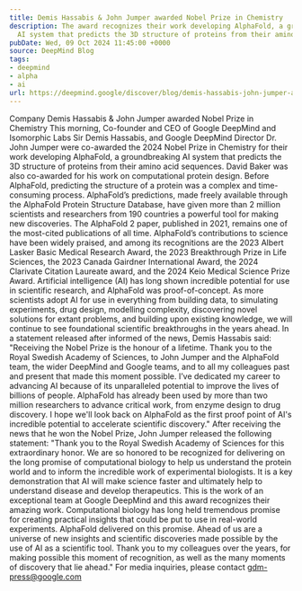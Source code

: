 ```yaml
---
title: Demis Hassabis & John Jumper awarded Nobel Prize in Chemistry
description: The award recognizes their work developing AlphaFold, a groundbreaking
  AI system that predicts the 3D structure of proteins from their amino acid sequences.
pubDate: Wed, 09 Oct 2024 11:45:00 +0000
source: DeepMind Blog
tags:
- deepmind
- alpha
- ai
url: https://deepmind.google/discover/blog/demis-hassabis-john-jumper-awarded-nobel-prize-in-chemistry/
---
```


Company
Demis Hassabis & John Jumper awarded Nobel Prize in Chemistry
This morning, Co-founder and CEO of Google DeepMind and Isomorphic Labs Sir Demis Hassabis, and Google DeepMind Director Dr. John Jumper were co-awarded the 2024 Nobel Prize in Chemistry for their work developing AlphaFold, a groundbreaking AI system that predicts the 3D structure of proteins from their amino acid sequences. David Baker was also co-awarded for his work on computational protein design.
Before AlphaFold, predicting the structure of a protein was a complex and time-consuming process.
AlphaFold’s predictions, made freely available through the AlphaFold Protein Structure Database, have given more than 2 million scientists and researchers from 190 countries a powerful tool for making new discoveries. The AlphaFold 2 paper, published in 2021, remains one of the most-cited publications of all time.
AlphaFold’s contributions to science have been widely praised, and among its recognitions are the 2023 Albert Lasker Basic Medical Research Award, the 2023 Breakthrough Prize in Life Sciences, the 2023 Canada Gairdner International Award, the 2024 Clarivate Citation Laureate award, and the 2024 Keio Medical Science Prize Award.
Artificial intelligence (AI) has long shown incredible potential for use in scientific research, and AlphaFold was proof-of-concept. As more scientists adopt AI for use in everything from building data, to simulating experiments, drug design, modelling complexity, discovering novel solutions for extant problems, and building upon existing knowledge, we will continue to see foundational scientific breakthroughs in the years ahead.
In a statement released after informed of the news, Demis Hassabis said:
"Receiving the Nobel Prize is the honour of a lifetime. Thank you to the Royal Swedish Academy of Sciences, to John Jumper and the AlphaFold team, the wider DeepMind and Google teams, and to all my colleagues past and present that made this moment possible. I’ve dedicated my career to advancing AI because of its unparalleled potential to improve the lives of billions of people. AlphaFold has already been used by more than two million researchers to advance critical work, from enzyme design to drug discovery. I hope we'll look back on AlphaFold as the first proof point of AI's incredible potential to accelerate scientific discovery."
After receiving the news that he won the Nobel Prize, John Jumper released the following statement:
"Thank you to the Royal Swedish Academy of Sciences for this extraordinary honor. We are so honored to be recognized for delivering on the long promise of computational biology to help us understand the protein world and to inform the incredible work of experimental biologists. It is a key demonstration that AI will make science faster and ultimately help to understand disease and develop therapeutics. This is the work of an exceptional team at Google DeepMind and this award recognizes their amazing work.
Computational biology has long held tremendous promise for creating practical insights that could be put to use in real-world experiments. AlphaFold delivered on this promise. Ahead of us are a universe of new insights and scientific discoveries made possible by the use of AI as a scientific tool. Thank you to my colleagues over the years, for making possible this moment of recognition, as well as the many moments of discovery that lie ahead."
For media inquiries, please contact gdm-press@google.com